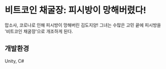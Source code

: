 # 비트코인 채굴장: 피시방이 망해버렸다!
맙소사, 코로나로 인해 피시방이 망해버린 김도지양! 그녀는 수많은 고민 끝에 피시방을 '비트코인 채굴장'으로 개조하게 된다.

## 개발환경
Unity, C#
